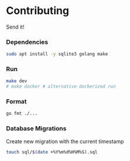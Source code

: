 # Contributing

Send it!

### Dependencies

```bash
sudo apt install -y sqlite3 golang make
```

### Run

```bash
make dev
# make docker # alternative dockerized run
```

### Format

```bash
go fmt ./...
```

### Database Migrations

Create new migration with the current timestamp

```bash
touch sql/$(date +%Y%m%d%H%M%S).sql
```
